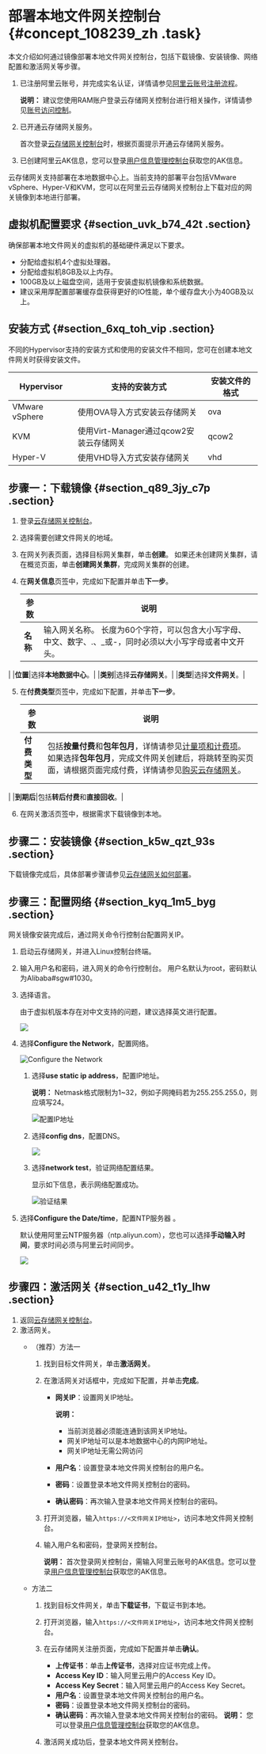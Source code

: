 # 部署本地文件网关控制台 {#concept_108239_zh .task}

本文介绍如何通过镜像部署本地文件网关控制台，包括下载镜像、安装镜像、网络配置和激活网关等步骤。

1.  已注册阿里云账号，并完成实名认证，详情请参见[阿里云账号注册流程](../../../../cn.zh-CN/.md#)。

    **说明：** 建议您使用RAM账户登录云存储网关控制台进行相关操作，详情请参见[账号访问控制](../../../../cn.zh-CN/.md#)。

2.  已开通云存储网关服务。

    首次登录[云存储网关控制台](https://sgwnew.console.aliyun.com/)时，根据页面提示开通云存储网关服务。

3.  已创建阿里云AK信息，您可以登录[用户信息管理控制台](https://usercenter.console.aliyun.com/#/manage/ak)获取您的AK信息。

云存储网关支持部署在本地数据中心上。当前支持的部署平台包括VMware vSphere、Hyper-V和KVM，您可以在阿里云云存储网关控制台上下载对应的网关镜像到本地进行部署。

## 虚拟机配置要求 {#section_uvk_b74_42t .section}

确保部署本地文件网关的虚拟机的基础硬件满足以下要求。

-   分配给虚拟机4个虚拟处理器。
-   分配给虚拟机8GB及以上内存。
-   100GB及以上磁盘空间，适用于安装虚拟机镜像和系统数据。
-   建议采用厚配置部署缓存盘获得更好的IO性能，单个缓存盘大小为40GB及以上。

## 安装方式 {#section_6xq_toh_vip .section}

不同的Hypervisor支持的安装方式和使用的安装文件不相同，您可在创建本地文件网关时获得安装文件。

|Hypervisor|支持的安装方式|安装文件的格式|
|----------|-------|-------|
|VMware vSphere|使用OVA导入方式安装云存储网关|ova|
|KVM|使用Virt-Manager通过qcow2安装云存储网关|qcow2|
|Hyper-V|使用VHD导入方式安装存储网关|vhd|

## 步骤一：下载镜像 {#section_q89_3jy_c7p .section}

1.  登录[云存储网关控制台](https://sgwnew.console.aliyun.com/)。
2.  选择需要创建文件网关的地域。
3.  在网关列表页面，选择目标网关集群，单击**创建**。 如果还未创建网关集群，请在概览页面，单击**创建网关集群**，完成网关集群的创建。
4.  在**网关信息**页签中，完成如下配置并单击**下一步**。 

    |参数|说明|
    |--|--|
    |**名称**|输入网关名称。 长度为60个字符，可以包含大小写字母、中文、数字、.、\_或-，同时必须以大小写字母或者中文开头。

 |
    |**位置**|选择**本地数据中心**。|
    |**类别**|选择**云存储网关**。|
    |**类型**|选择**文件网关**。|

5.  在**付费类型**页签中，完成如下配置，并单击**下一步**。 

    |参数|说明|
    |--|--|
    |**付费类型**|包括**按量付费**和**包年包月**，详情请参见[计量项和计费项](../../../../cn.zh-CN/计量计费/计量项和计费项.md#)。 如果选择**包年包月**，完成文件网关创建后，将跳转至购买页面，请根据页面完成付费，详情请参见[购买云存储网关](../../../../cn.zh-CN/计量计费/包年包月/购买云存储网关.md#)。

 |
    |**到期后**|包括**转后付费**和**直接回收**。|

6.  在网关激活页签中，根据需求下载镜像到本地。

## 步骤二：安装镜像 {#section_k5w_qzt_93s .section}

下载镜像完成后，具体部署步骤请参见[云存储网关如何部署](https://help.aliyun.com/knowledge_detail/54123.html)。

## 步骤三：配置网络 {#section_kyq_1m5_byg .section}

网关镜像安装完成后，通过网关命令行控制台配置网关IP。

1.  启动云存储网关，并进入Linux控制台终端。
2.  输入用户名和密码，进入网关的命令行控制台。 用户名默认为root，密码默认为Alibaba\#sgw\#1030。
3.  选择语言。 

    由于虚拟机版本存在对中文支持的问题，建议选择英文进行配置。

    ![](http://static-aliyun-doc.oss-cn-hangzhou.aliyuncs.com/assets/img/1427472/156860175058052_zh-CN.png)

4.  选择**Configure the Network**，配置网络。 

    ![Configure the Network](http://static-aliyun-doc.oss-cn-hangzhou.aliyuncs.com/assets/img/1427472/156860175058053_zh-CN.png)

    1.  选择**use static ip address**，配置IP地址。 

        **说明：** Netmask格式限制为1~32，例如子网掩码若为255.255.255.0，则应填写24。

        ![配置IP地址](http://static-aliyun-doc.oss-cn-hangzhou.aliyuncs.com/assets/img/1427472/156860175158054_zh-CN.png)

    2.  选择**config dns**，配置DNS。 

        ![](http://static-aliyun-doc.oss-cn-hangzhou.aliyuncs.com/assets/img/1427472/156860175158055_zh-CN.png)

    3.  选择**network test**，验证网络配置结果。 

        显示如下信息，表示网络配置成功。

        ![验证结果](http://static-aliyun-doc.oss-cn-hangzhou.aliyuncs.com/assets/img/1427472/156860175158058_zh-CN.png)

5.  选择**Configure the Date/time**，配置NTP服务器 。 

    默认使用阿里云NTP服务器（ntp.aliyun.com），您也可以选择**手动输入时间**，要求时间必须与阿里云时间同步。

    ![](http://static-aliyun-doc.oss-cn-hangzhou.aliyuncs.com/assets/img/1427472/156860175158063_zh-CN.png)


## 步骤四：激活网关 {#section_u42_t1y_lhw .section}

1.  返回[云存储网关控制台](https://sgwnew.console.aliyun.com/)。
2.  激活网关。 
    -   （推荐）方法一
        1.  找到目标文件网关，单击**激活网关**。
        2.  在激活网关对话框中，完成如下配置，并单击**完成**。
            -   **网关IP**：设置网关IP地址。

                **说明：** 

                -   当前浏览器必须能连通到该网关IP地址。
                -   网关IP地址可以是本地数据中心的内网IP地址。
                -   网关IP地址无需公网访问
            -   **用户名**：设置登录本地文件网关控制台的用户名。
            -   **密码**：设置登录本地文件网关控制台的密码。
            -   **确认密码**：再次输入登录本地文件网关控制台的密码。
        3.  打开浏览器，输入`https://<文件网关IP地址>`，访问本地文件网关控制台。
        4.  输入用户名和密码，登录网关控制台。

            **说明：** 首次登录网关控制台，需输入阿里云账号的AK信息。您可以登录[用户信息管理控制台](https://usercenter.console.aliyun.com/#/manage/ak)获取您的AK信息。

    -   方法二
        1.  找到目标文件网关，单击**下载证书**，下载证书到本地。
        2.  打开浏览器，输入`https://<文件网关IP地址>`，访问本地文件网关控制台。
        3.  在云存储网关注册页面，完成如下配置并单击**确认**。

            -   **上传证书**：单击**上传证书**，选择对应证书完成上传。
            -   **Access Key ID**：输入阿里云用户的Access Key ID。
            -   **Access Key Secret**：输入阿里云用户的Access Key Secret。
            -   **用户名**：设置登录本地文件网关控制台的用户名。
            -   **密码**：设置登录本地文件网关控制台的密码。
            -   **确认密码**：再次输入登录本地文件网关控制台的密码。
            **说明：** 您可以登录[用户信息管理控制台](https://usercenter.console.aliyun.com/#/manage/ak)获取您的AK信息。

        4.  激活网关成功后，登录本地文件网关控制台。

